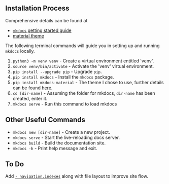 

## Installation Process
Comprehensive details can be found at
- [`mkdocs` getting started guide](https://www.mkdocs.org/getting-started/)
- [material theme](https://squidfunk.github.io/mkdocs-material/)

The following terminal commands will guide you in setting up and running `mkdocs` locally.

1. `python3 -m venv venv` - Create a virtual environment entitled 'venv'.
2. `source venv/bin/activate` - Activate the 'venv' virtual environment.
3. `pip install --upgrade pip` - Upgrade `pip`.
4. `pip install mkdocs` - Install the `mkdocs` package.
5. `pip install mkdocs-material` - The theme I chose to use, further details can be found [here](https://squidfunk.github.io/mkdocs-material/).
6. `cd [dir-name]` - Assuming the folder for mkdocs, `dir-name` has been created, enter it.
7. `mkdocs serve` - Run this command to load mkdocs


## Other Useful Commands
- `mkdocs new [dir-name]` - Create a new project.
- `mkdocs serve` - Start the live-reloading docs server.
- `mkdocs build` - Build the documentation site.
- `mkdocs -h` - Print help message and exit.


## To Do

Add [`- navigation.indexes`](https://squidfunk.github.io/mkdocs-material/setup/setting-up-navigation/#section-index-pages) along with file layout to improve site flow.